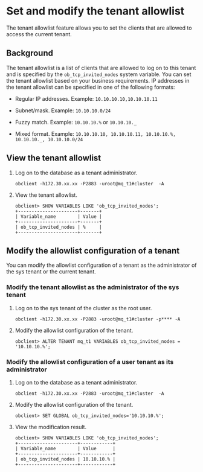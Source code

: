 # Set and modify the tenant allowlist

The tenant allowlist feature allows you to set the clients that are allowed to access the current tenant.

## Background

The tenant allowlist is a list of clients that are allowed to log on to this tenant and is specified by the `ob_tcp_invited_nodes` system variable. You can set the tenant allowlist based on your business requirements. IP addresses in the tenant allowlist can be specified in one of the following formats:

* Regular IP addresses. Example: `10.10.10.10,10.10.10.11`

* Subnet/mask. Example: `10.10.10.0/24`

* Fuzzy match. Example: `10.10.10.%` or `10.10.10._`

* Mixed format. Example: `10.10.10.10, 10.10.10.11, 10.10.10.%, 10.10.10._, 10.10.10.0/24`

## View the tenant allowlist

1. Log on to the database as a tenant administrator.

   ```shell
   obclient -h172.30.xx.xx -P2883 -uroot@mq_t1#cluster  -A
   ```

2. View the tenant allowlist.

   ```shell
   obclient> SHOW VARIABLES LIKE 'ob_tcp_invited_nodes';
   +----------------------+-------+
   | Variable_name        | Value |
   +----------------------+-------+
   | ob_tcp_invited_nodes | %     |
   +----------------------+-------+
   ```

## Modify the allowlist configuration of a tenant

You can modify the allowlist configuration of a tenant as the administrator of the sys tenant or the current tenant.

### Modify the tenant allowlist as the administrator of the sys tenant

1. Log on to the sys tenant of the cluster as the root user.

   ```shell
   obclient -h172.30.xx.xx -P2883 -uroot@mq_t1#cluster -p**** -A
   ```

2. Modify the allowlist configuration of the tenant.

   ```shell
   obclient> ALTER TENANT mq_t1 VARIABLES ob_tcp_invited_nodes = '10.10.10.%';
   ```

### Modify the allowlist configuration of a user tenant as its administrator

1. Log on to the database as a tenant administrator.

   ```shell
   obclient -h172.30.xx.xx -P2883 -uroot@mq_t1#cluster  -A
   ```

2. Modify the allowlist configuration of the tenant.

   ```shell
   obclient> SET GLOBAL ob_tcp_invited_nodes='10.10.10.%';
   ```

3. View the modification result.

   ```shell
   obclient> SHOW VARIABLES LIKE 'ob_tcp_invited_nodes';
   +----------------------+------------+
   | Variable_name        | Value      |
   +----------------------+------------+
   | ob_tcp_invited_nodes | 10.10.10.% |
   +----------------------+------------+
   ```
